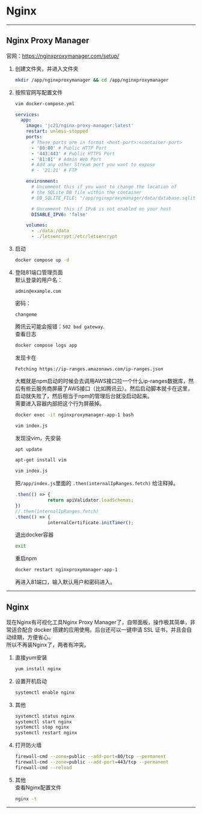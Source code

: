 # Nginx

---

## Nginx Proxy Manager

官网：<https://nginxproxymanager.com/setup/>

1. 创建文件夹，并进入文件夹
   
   ```bash
   mkdir /app/nginxproxymanager && cd /app/nginxproxymanager
   ```

2. 按照官网写配置文件

   ```bash
   vim docker-compose.yml
   ```
   
   ```yaml
   services:
     app:
       image: 'jc21/nginx-proxy-manager:latest'
       restart: unless-stopped
       ports:
         # These ports are in format <host-port>:<container-port>
         - '80:80' # Public HTTP Port
         - '443:443' # Public HTTPS Port
         - '81:81' # Admin Web Port
         # Add any other Stream port you want to expose
         # - '21:21' # FTP
   
       environment:
         # Uncomment this if you want to change the location of
         # the SQLite DB file within the container
         # DB_SQLITE_FILE: "/app/nginxproxymanager/data/database.sqlite"
   
         # Uncomment this if IPv6 is not enabled on your host
         DISABLE_IPV6: 'false'
   
       volumes:
         - ./data:/data
         - ./letsencrypt:/etc/letsencrypt
   ```

3. 启动
   
   ```bash
   docker compose up -d
   ```

4. 登陆81端口管理页面  
   默认登录的用户名：
   
   ```text
   admin@example.com
   ```
   
   密码：
   
   ```text
   changeme
   ```
   
   腾讯云可能会报错：`502 bad gateway`.  
   查看日志
   
    ```bash
    docker compose logs app
    ```
   
   发现卡在
   
    ```text
    Fetching https://ip-ranges.amazonaws.com/ip-ranges.json
    ```
   
   大概就是npm启动的时候会去调用AWS接口拉一个什么ip-ranges数据库，然后有些云服务商屏蔽了AWS接口（比如腾讯云）。然后启动脚本就卡在这里，启动就失败了，然后相当于npm的管理后台就没启动起来。  
   需要进入容器内部把这个行为屏蔽掉。
   
    ```bash
    docker exec -it nginxproxymanager-app-1 bash
    ```
   
    ```bash
    vim index.js
    ```
   
   发现没vim，先安装
   
    ```bash
    apt update
    ```
   
    ```bash
    apt-get install vim
    ```
   
    ```bash
    vim index.js
    ```
   
   把`/app/index.js`里面的 `.then(internalIpRanges.fetch)` 给注释掉。
   
    ```js
    .then(() => {
                return apiValidator.loadSchemas;
    })
    //.then(internalIpRanges.fetch)
    .then(() => {
                internalCertificate.initTimer();
    ```
   
   退出docker容器
   
    ```bash
    exit
    ```
   
   重启npm
   
    ```bash
    docker restart nginxproxymanager-app-1
    ```
   
   再进入81端口，输入默认用户和密码进入。

---

## Nginx

现在Nginx有可视化工具Nginx Proxy Manager了，自带面板，操作极其简单，非常适合配合 docker 搭建的应用使用。后台还可以一键申请 SSL 证书，并且会自动续期，方便省心。  
所以不再装Nginx了，两者有冲突。

1. 直接yum安装
   
   ```bash
   yum install nginx
   ```

2. 设置开机启动
   
   ```bash
   systemctl enable nginx
   ```

3. 其他
   
   ```bash
   systemctl status nginx
   systemctl start nginx
   systemctl stop nginx
   systemctl restart nginx
   ```

4. 打开防火墙
   
   ```bash
   firewall-cmd --zone=public --add-port=80/tcp --permanent
   firewall-cmd --zone=public --add-port=443/tcp --permanent
   firewall-cmd --reload
   ```

5. 其他  
   查看Nginx配置文件
   
    ```bash
    nginx -t
    ```

---